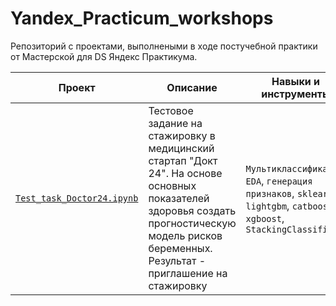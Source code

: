 # Yandex_Practicum_workshops

Репозиторий с проектами, выполнеными в ходе постучебной практики от Мастерской для DS Яндекс Практикума.

| **Проект**  | **Описание** |   **Навыки и инструменты** |
| --- | --- | --- |
| [`Test_task_Doctor24.ipynb`](https://github.com/pzae/Test_tasks_and_mini_projects/blob/main/Test_task_Doctor24.ipynb) | Тестовое задание на стажировку в медицинский стартап "Докт 24". На основе основных показателей здоровья создать прогностическую модель рисков беременных. Результат - приглашение на стажировку | `Мультиклассификация`, `EDA`, `генерация признаков`, `sklearn`, `lightgbm`, `catboost`, `xgboost`, `StackingClassifier`|
